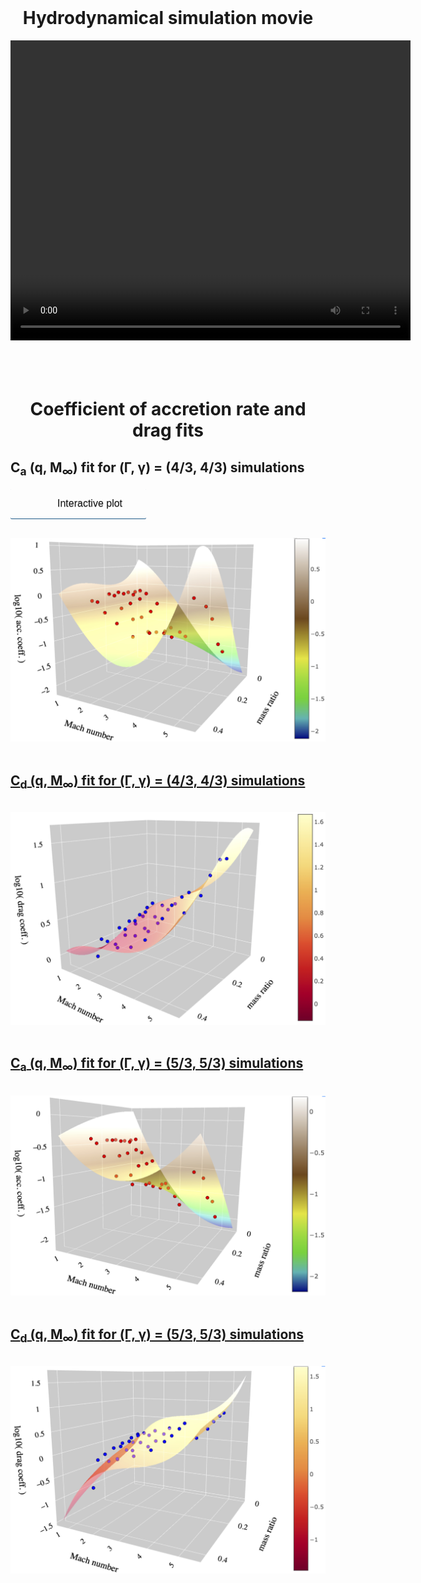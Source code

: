 <br>
<center>
<h1>
Hydrodynamical simulation movie
</h1>
<video width="640" height="480" controls>
<source src="hydro_sim_q0pt1_erho0pt47_movie.mp4" type="video/mp4">
</video>
</center>
<br>
<br>

<br>
<center>
<h1>
Coefficient of accretion rate and drag fits
</h1>
</center>
<h2>
C<sub>a</sub> (q, M<sub>&infin;</sub>) fit for (&Gamma;, &gamma;) = (4/3, 4/3) simulations
</h2>
<p><a href="logmdot3_fit_to_runs_g43_nolfs.html" class="button" style="background-color:#9ddcff, color: #fff;text-decoration: none;font-family: Verdana,sans-serif;display: inline-block;font-size: 16px;padding: 15px 38px 15px 75px; -webkit-border-radius: 2px; -moz-border-radius: 2px; border-radius: 2px; box-shadow: 0 1px 0 0 #1f5a89; text-shadow: 0 1px rgba(0, 0, 0, 0.3);">Interactive plot</a></p>
<br>
<a href="logmdot3_fit_to_runs_g43_nolfs.html"><img src="logmdot_order3_g43.jpg" alt="C_a g43" class="inline"/>
<br>
<br>

<h2>
<a href="logdrag3_fit_to_runs_g43_nolfs.html">C<sub>d</sub> (q, M<sub>&infin;</sub>) fit for (&Gamma;, &gamma;) = (4/3, 4/3) simulations</a>
</h2>
<br>
<a href="logdrag3_fit_to_runs_g43_nolfs.html"><img src="logdrag_order3_g43.jpg" alt="C_d g43" class="inline"/>
<br>
<br>

<h2>
<a href="logmdot2_fit_to_runs_g53_nolfs.html">C<sub>a</sub> (q, M<sub>&infin;</sub>) fit for (&Gamma;, &gamma;) = (5/3, 5/3) simulations</a>
</h2>
<br>
<a href="logmdot2_fit_to_runs_g53_nolfs.html"><img src="logmdot_order2_g53.jpg" alt="C_a g53" class="inline"/>
<br>
<br>

<h2>
<a href="logdrag3_fit_to_runs_g53_nolfs.html">C<sub>d</sub> (q, M<sub>&infin;</sub>) fit for (&Gamma;, &gamma;) = (5/3, 5/3) simulations</a>
</h2>
<br>
<a href="logdrag3_fit_to_runs_g53_nolfs.html"><img src="logdrag_order3_g53.jpg" alt="C_d g53" class="inline"/>
<br>
<br>
